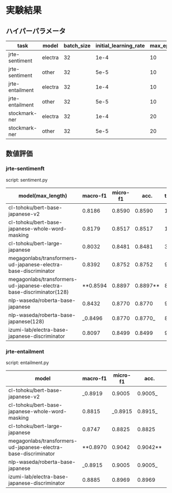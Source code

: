 # 実験結果

## ハイパーパラメータ

|task|model|batch_size|initial_learning_rate|max_epoch|max_length(default)|
|----|-----|----------|---------------------|---------|----------|
|jrte-sentiment|electra|32|1e-4|10|64|
|jrte-sentiment|other|32|5e-5|10|64|
|jrte-entailment|electra|32|1e-4|10|64|
|jrte-entailment|other|32|5e-5|10|64|
|stockmark-ner|electra|32|1e-4|20|256|
|stockmark-ner|other|32|5e-5|20|256|

## 数値評価


### jrte-sentimenft

script: sentiment.py

|model(max_length)|macro-f1|micro-f1|acc.|test_samples_per_second|
|-----|--------|--------|----|-----------------------|
|cl-tohoku/bert-base-japanese-v2|0.8186|0.8590|0.8590|101.7830|
|cl-tohoku/bert-base-japanese-whole-word-masking|0.8179|0.8517|0.8517|100.6520|
|cl-tohoku/bert-large-japanese|0.8032|0.8481|0.8481|37.1100|
|megagonlabs/transformers-ud-japanese-electra-base-discriminator|0.8392|0.8752|0.8752|98.9070|
|megagonlabs/transformers-ud-japanese-electra-base-discriminator(128)|**0.8594|0.8897|0.8897**|80.4180|
|nlp-waseda/roberta-base-japanese|0.8432|0.8770|0.8770|99.3320|
|nlp-waseda/roberta-base-japanese(128)|_0.8496|0.8770|0.8770_|81.7610|
|izumi-lab/electra-base-japanese-discriminator|0.8097|0.8499|0.8499|99.4560|

### jrte-entailment

script: entailment.py

|model|macro-f1|micro-f1|acc.|test_samples_per_second|
|-----|--------|--------|----|-----------------------|
|cl-tohoku/bert-base-japanese-v2|_0.8919|0.9005|0.9005_|101.1660|
|cl-tohoku/bert-base-japanese-whole-word-masking|0.8815|_0.8915|0.8915_|101.8050|
|cl-tohoku/bert-large-japanese|0.8747|0.8825|0.8825|37.1160|
|megagonlabs/transformers-ud-japanese-electra-base-discriminator|**0.8970|0.9042|0.9042**|99.2990|
|nlp-waseda/roberta-base-japanese|_0.8915|0.9005|0.9005_|100.3370|
|izumi-lab/electra-base-japanese-discriminator|0.8885|0.8969|0.8969|98.8900|
